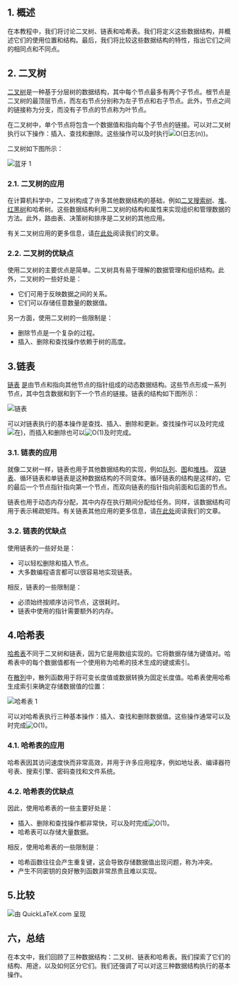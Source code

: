 ## 1. 概述

在本教程中，我们将讨论二叉树、链表和哈希表。我们将定义这些数据结构，并概述它们的使用位置和结构。最后，我们将比较这些数据结构的特性，指出它们之间的相同点和不同点。

## 2. 二叉树

[二叉树](https://www.baeldung.com/cs/binary-tree-intro#definition)是一种基于分层树的数据结构，其中每个节点最多有两个子节点。根节点是二叉树的最顶层节点，而左右节点分别称为左子节点和右子节点。此外，节点之间的链接称为分支，而没有子节点的节点称为叶节点。

在二叉树中，单个节点将包含一个数据值和指向每个子节点的链接。可以对二叉树执行以下操作：插入、查找和删除。这些操作可以及时执行![O(日志(n))](https://www.baeldung.com/wp-content/ql-cache/quicklatex.com-b15503718d0ccc0cf4cf9137e087efc0_l3.svg)。

二叉树如下图所示：

![蓝牙 1](https://www.baeldung.com/wp-content/uploads/sites/4/2021/08/BT-1.svg)

### 2.1. 二叉树的应用

在计算机科学中，二叉树构成了许多其他数据结构的基础，例如[二叉搜索树](https://www.baeldung.com/cs/sorting-binary-tree#binary-search-tree-bst)、[堆](https://www.baeldung.com/cs/heap-vs-binary-search-tree#heap)、[红黑树](https://www.baeldung.com/cs/red-black-trees#red-black-trees)和哈希树。这些数据结构利用二叉树的结构和属性来实现组织和管理数据的方法。此外，路由表、决策树和排序是二叉树的其他应用。

有关二叉树应用的更多信息，请[在此处](https://www.baeldung.com/cs/applications-of-binary-trees)阅读我们的文章。

### 2.2. 二叉树的优缺点

使用二叉树的主要优点是简单。二叉树具有易于理解的数据管理和组织结构。此外，二叉树的一些好处是：

-   它们可用于反映数据之间的关系。
-   它们可以存储任意数量的数据值。

另一方面，使用二叉树的一些限制是：

-   删除节点是一个复杂的过程。
-   插入、删除和查找操作依赖于树的高度。

## 3.链表

[链表](https://www.baeldung.com/cs/linked-list-data-structure#introduction-to-linked-list) [是](https://www.baeldung.com/cs/linked-list-data-structure#introduction-to-linked-list)由节点和指向其他节点的指针组成的动态数据结构。这些节点形成一系列节点，其中包含数据和到下一个节点的链接。链表的结构如下图所示：

![链表](https://www.baeldung.com/wp-content/uploads/sites/4/2021/08/linkedlist.svg)

可以对链表执行的基本操作是查找、插入、删除和更新。查找操作可以及时完成![在)](https://www.baeldung.com/wp-content/ql-cache/quicklatex.com-f8d599809b2f7987726c648086c1981d_l3.svg)，而插入和删除也可以![O(1)](https://www.baeldung.com/wp-content/ql-cache/quicklatex.com-66c97a4dfb9f2e2983629033366d7018_l3.svg)及时完成。

### 3.1. 链表的应用

就像二叉树一样，链表也用于其他数据结构的实现，例如[队列](https://www.baeldung.com/cs/common-data-structures#2-queues)、[图](https://www.baeldung.com/cs/common-data-structures#graphs)和[堆栈](https://www.baeldung.com/cs/common-data-structures#1-stacks)。 [双链表](https://www.baeldung.com/cs/linked-list-data-structure#doubly-linked-list)、循环链表和单链表是这种数据结构的不同变体。循环链表的结构是这样的，它的最后一个节点指针指向第一个节点，而双向链表的指针指向前面和后面的节点。

链表也用于动态内存分配，其中内存在执行期间分配给任务。同样，该数据结构可用于表示稀疏矩阵。有关链表其他应用的更多信息，请[在此处](https://www.baeldung.com/cs/linked-list-data-structure#application-of-linked-list)阅读我们的文章。

### 3.2. 链表的优缺点

使用链表的一些好处是：

-   可以轻松删除和插入节点。
-   大多数编程语言都可以很容易地实现链表。

相反，链表的一些限制是：

-   必须始终按顺序访问节点，这很耗时。
-   链表中使用的指针需要额外的内存。

## 4.哈希表

[哈希表](https://www.baeldung.com/cs/linked-list-data-structure#doubly-linked-list)不同于二叉树和链表，因为它是用数组实现的。它将数据存储为键值对。哈希表中的每个数据值都有一个使用称为哈希的技术生成的键或索引。

在[散列](https://www.baeldung.com/cs/hashing#1-hash-functions)中，散列函数用于将可变长度值或数据转换为固定长度值。哈希表使用哈希生成索引来确定存储数据值的位置：

![哈希表 1](https://www.baeldung.com/wp-content/uploads/sites/4/2021/08/HashTable-1.svg)

可以对哈希表执行三种基本操作：插入、查找和删除数据值。这些操作通常可以及时完成![O(1)](https://www.baeldung.com/wp-content/ql-cache/quicklatex.com-66c97a4dfb9f2e2983629033366d7018_l3.svg)。

### 4.1. 哈希表的应用

哈希表因其访问速度快而非常高效，并用于许多应用程序，例如地址表、编译器符号表、搜索引擎、密码查找和文件系统。

### 4.2. 哈希表的优缺点

因此，使用哈希表的一些主要好处是：

-   插入、删除和查找操作都非常快，可以及时完成![O(1)](https://www.baeldung.com/wp-content/ql-cache/quicklatex.com-66c97a4dfb9f2e2983629033366d7018_l3.svg)。
-   哈希表可以存储大量数据。

相反，使用哈希表的一些限制是：

-   哈希函数往往会产生重复键，这会导致存储数据值出现问题，称为冲突。
-   产生不同密钥的良好散列函数非常昂贵且难以实现。

## 5.比较

![由 QuickLaTeX.com 呈现](https://www.baeldung.com/wp-content/ql-cache/quicklatex.com-b4b10852faf12715b1d32795e1ad6e21_l3.svg)

## 六，总结

在本文中，我们回顾了三种数据结构：二叉树、链表和哈希表。我们探索了它们的结构、用途，以及如何区分它们。我们还强调了可以对这三种数据结构执行的基本操作。